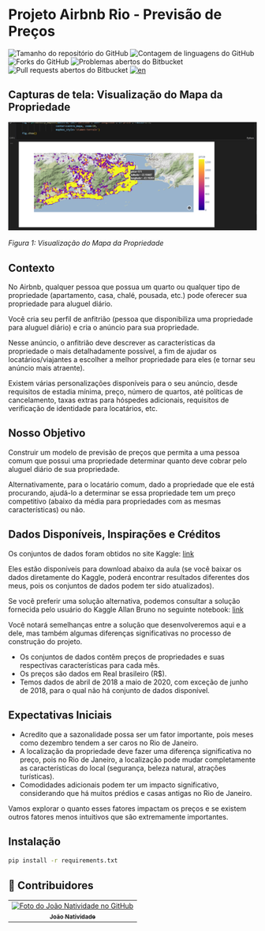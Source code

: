 # Projeto Airbnb Rio - Previsão de Preços

![Tamanho do repositório do GitHub](https://img.shields.io/github/repo-size/joaosnet/Data-Science-Project?style=for-the-badge)
![Contagem de linguagens do GitHub](https://img.shields.io/github/languages/count/joaosnet/Data-Science-Project?style=for-the-badge)
![Forks do GitHub](https://img.shields.io/github/forks/joaosnet/Data-Science-Project?style=for-the-badge)
![Problemas abertos do Bitbucket](https://img.shields.io/bitbucket/issues/joaosnet/Data-Science-Project?style=for-the-badge)
![Pull requests abertos do Bitbucket](https://img.shields.io/bitbucket/pr-raw/joaosnet/Data-Science-Project?style=for-the-badge)
[![en](https://img.shields.io/badge/lang-en-red.svg)](https://github.com/joaosnet/Data-Science-Project/blob/master/README.md)

<!-- <img src="screenshots/homepage.png"/> -->

## Capturas de tela: Visualização do Mapa da Propriedade

![Visualização do Mapa da Propriedade](/screenshots/Property-Map-View.png)

_Figura 1: Visualização do Mapa da Propriedade_

## Contexto

No Airbnb, qualquer pessoa que possua um quarto ou qualquer tipo de propriedade (apartamento, casa, chalé, pousada, etc.) pode oferecer sua propriedade para aluguel diário.

Você cria seu perfil de anfitrião (pessoa que disponibiliza uma propriedade para aluguel diário) e cria o anúncio para sua propriedade.

Nesse anúncio, o anfitrião deve descrever as características da propriedade o mais detalhadamente possível, a fim de ajudar os locatários/viajantes a escolher a melhor propriedade para eles (e tornar seu anúncio mais atraente).

Existem várias personalizações disponíveis para o seu anúncio, desde requisitos de estadia mínima, preço, número de quartos, até políticas de cancelamento, taxas extras para hóspedes adicionais, requisitos de verificação de identidade para locatários, etc.

## Nosso Objetivo

Construir um modelo de previsão de preços que permita a uma pessoa comum que possui uma propriedade determinar quanto deve cobrar pelo aluguel diário de sua propriedade.

Alternativamente, para o locatário comum, dado a propriedade que ele está procurando, ajudá-lo a determinar se essa propriedade tem um preço competitivo (abaixo da média para propriedades com as mesmas características) ou não.

## Dados Disponíveis, Inspirações e Créditos

Os conjuntos de dados foram obtidos no site Kaggle: [link](https://www.kaggle.com/allanbruno/airbnb-rio-de-janeiro)

Eles estão disponíveis para download abaixo da aula (se você baixar os dados diretamente do Kaggle, poderá encontrar resultados diferentes dos meus, pois os conjuntos de dados podem ter sido atualizados).

Se você preferir uma solução alternativa, podemos consultar a solução fornecida pelo usuário do Kaggle Allan Bruno no seguinte notebook: [link](https://www.kaggle.com/allanbruno/helping-regular-people-price-listings-on-airbnb)

Você notará semelhanças entre a solução que desenvolveremos aqui e a dele, mas também algumas diferenças significativas no processo de construção do projeto.

- Os conjuntos de dados contêm preços de propriedades e suas respectivas características para cada mês.
- Os preços são dados em Real brasileiro (R$).
- Temos dados de abril de 2018 a maio de 2020, com exceção de junho de 2018, para o qual não há conjunto de dados disponível.

## Expectativas Iniciais

- Acredito que a sazonalidade possa ser um fator importante, pois meses como dezembro tendem a ser caros no Rio de Janeiro.
- A localização da propriedade deve fazer uma diferença significativa no preço, pois no Rio de Janeiro, a localização pode mudar completamente as características do local (segurança, beleza natural, atrações turísticas).
- Comodidades adicionais podem ter um impacto significativo, considerando que há muitos prédios e casas antigas no Rio de Janeiro.

Vamos explorar o quanto esses fatores impactam os preços e se existem outros fatores menos intuitivos que são extremamente importantes.

## Instalação

```bash
pip install -r requirements.txt
```


## 🤝 Contribuidores

<table>
  <tr>
    <td align="center">
      <a href="https://www.instagram.com/jaonativi/" title="Gerente de Projetos Desenvolvedor Backend">
        <img src="https://avatars.githubusercontent.com/u/87316339?v=4" width="100px;" alt="Foto do João Natividade no GitHub"/><br>
        <sub>
          <b>João Natividade</b>
        </sub>
      </a>
    </td>
  </tr>
</table>